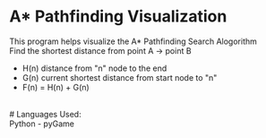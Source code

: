 # A* Pathfinding Visualization
This program helps visualize the A* Pathfinding Search Alogorithm 
<br>
Find the shortest distance from point A -> point B <br>
<ul>
  <li> H(n) distance from "n" node to the end </li>
  <li> G(n) current shortest distance from start node to "n" </li>
  <li> F(n) = H(n) + G(n) </li>
</ul>
<br>
# Languages Used: 
<br>
Python - pyGame

